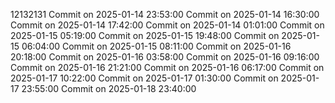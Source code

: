 12132131
Commit on 2025-01-14 23:53:00
Commit on 2025-01-14 16:30:00
Commit on 2025-01-14 17:42:00
Commit on 2025-01-14 01:01:00
Commit on 2025-01-15 05:19:00
Commit on 2025-01-15 19:48:00
Commit on 2025-01-15 06:04:00
Commit on 2025-01-15 08:11:00
Commit on 2025-01-16 20:18:00
Commit on 2025-01-16 03:58:00
Commit on 2025-01-16 09:16:00
Commit on 2025-01-16 21:21:00
Commit on 2025-01-16 06:17:00
Commit on 2025-01-17 10:22:00
Commit on 2025-01-17 01:30:00
Commit on 2025-01-17 23:55:00
Commit on 2025-01-18 23:40:00
